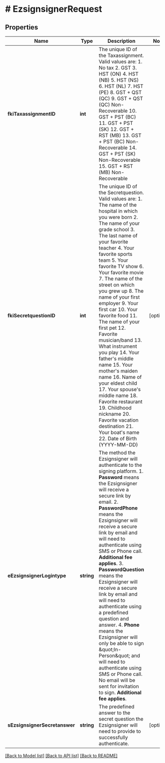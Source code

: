 # # EzsignsignerRequest

## Properties

Name | Type | Description | Notes
------------ | ------------- | ------------- | -------------
**fkiTaxassignmentID** | **int** | The unique ID of the Taxassignment.  Valid values are: 1. No tax 2. GST 3. HST (ON) 4. HST (NB) 5. HST (NS) 6. HST (NL) 7. HST (PE) 8. GST + QST (QC) 9. GST + QST (QC) Non-Recoverable 10. GST + PST (BC) 11. GST + PST (SK) 12. GST + RST (MB) 13. GST + PST (BC) Non-Recoverable 14. GST + PST (SK) Non-Recoverable 15. GST + RST (MB) Non-Recoverable | 
**fkiSecretquestionID** | **int** | The unique ID of the Secretquestion.  Valid values are:  1. The name of the hospital in which you were born 2. The name of your grade school 3. The last name of your favorite teacher 4. Your favorite sports team 5. Your favorite TV show 6. Your favorite movie 7. The name of the street on which you grew up 8. The name of your first employer 9. Your first car 10. Your favorite food 11. The name of your first pet 12. Favorite musician/band 13. What instrument you play 14. Your father&#39;s middle name 15. Your mother&#39;s maiden name 16. Name of your eldest child 17. Your spouse&#39;s middle name 18. Favorite restaurant 19. Childhood nickname 20. Favorite vacation destination 21. Your boat&#39;s name 22. Date of Birth (YYYY-MM-DD) | [optional] 
**eEzsignsignerLogintype** | **string** | The method the Ezsignsigner will authenticate to the signing platform.  1. **Password** means the Ezsignsigner will receive a secure link by email. 2. **PasswordPhone** means the Ezsignsigner will receive a secure link by email and will need to authenticate using SMS or Phone call. **Additional fee applies**. 3. **PasswordQuestion** means the Ezsignsigner will receive a secure link by email and will need to authenticate using a predefined question and answer. 4. **Phone** means the Ezsignsigner will only be able to sign \&quot;In-Person\&quot; and will need to authenticate using SMS or Phone call. No email will be sent for invitation to sign. **Additional fee applies**. | 
**sEzsignsignerSecretanswer** | **string** | The predefined answer to the secret question the Ezsignsigner will need to provide to successfully authenticate. | [optional] 

[[Back to Model list]](../../README.md#documentation-for-models) [[Back to API list]](../../README.md#documentation-for-api-endpoints) [[Back to README]](../../README.md)


